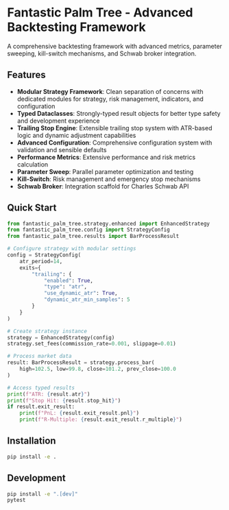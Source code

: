 # Fantastic Palm Tree - Advanced Backtesting Framework

A comprehensive backtesting framework with advanced metrics, parameter sweeping, kill-switch mechanisms, and Schwab broker integration.

## Features

- **Modular Strategy Framework**: Clean separation of concerns with dedicated modules for strategy, risk management, indicators, and configuration
- **Typed Dataclasses**: Strongly-typed result objects for better type safety and development experience  
- **Trailing Stop Engine**: Extensible trailing stop system with ATR-based logic and dynamic adjustment capabilities
- **Advanced Configuration**: Comprehensive configuration system with validation and sensible defaults
- **Performance Metrics**: Extensive performance and risk metrics calculation
- **Parameter Sweep**: Parallel parameter optimization and testing
- **Kill-Switch**: Risk management and emergency stop mechanisms
- **Schwab Broker**: Integration scaffold for Charles Schwab API

## Quick Start

```python
from fantastic_palm_tree.strategy.enhanced import EnhancedStrategy
from fantastic_palm_tree.config import StrategyConfig
from fantastic_palm_tree.results import BarProcessResult

# Configure strategy with modular settings
config = StrategyConfig(
    atr_period=14,
    exits={
        "trailing": {
            "enabled": True,
            "type": "atr", 
            "use_dynamic_atr": True,
            "dynamic_atr_min_samples": 5
        }
    }
)

# Create strategy instance
strategy = EnhancedStrategy(config)
strategy.set_fees(commission_rate=0.001, slippage=0.01)

# Process market data
result: BarProcessResult = strategy.process_bar(
    high=102.5, low=99.8, close=101.2, prev_close=100.0
)

# Access typed results
print(f"ATR: {result.atr}")
print(f"Stop Hit: {result.stop_hit}")
if result.exit_result:
    print(f"PnL: {result.exit_result.pnl}")
    print(f"R-Multiple: {result.exit_result.r_multiple}")
```

## Installation

```bash
pip install -e .
```

## Development

```bash
pip install -e ".[dev]"
pytest
